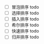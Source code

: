 - [ ]  冒泡排序 todo 
- [ ]  选择排序 todo
- [ ]  插入排序 todo
- [ ]  希尔排序 todo
- [ ]  快速排序 todo
- [ ]  归并排序 todo
